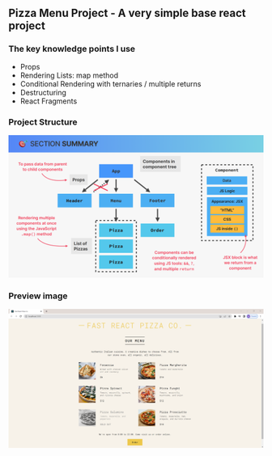 ## Pizza Menu Project - A very simple base react project

### The key knowledge points I use

- Props
- Rendering Lists: map method
- Conditional Rendering with ternaries / multiple returns
- Destructuring
- React Fragments

### Project Structure

<img src="../images/pizza-menu-summary.png">

### Preview image

<img src="../images/pizza-menu.png">
